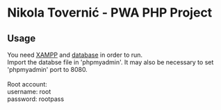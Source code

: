 # Nikola Tovernić - PWA PHP Project

## Usage
You need [XAMPP](https://www.apachefriends.org/index.html) and [database](https://drive.google.com/file/d/1NBywFgHeIamHtVjxmA1KgfDYMA_PmnVb/view?usp=sharing) in order to run.  
Import the databse file in 'phpmyadmin'.
It may also be necessary to set 'phpmyadmin' port to 8080.  
<br>
Root account:  
username: root  
password: rootpass
